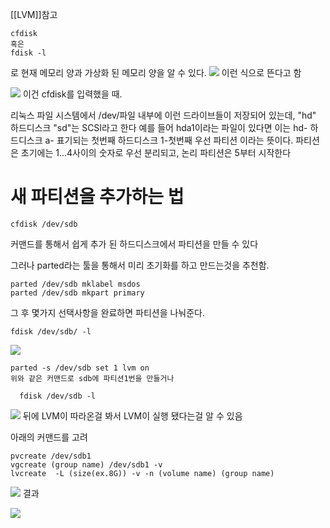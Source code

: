 [[LVM]]참고

```
cfdisk 
혹은
fdisk -l
```
로 현재 메모리 양과 가상화 된 메모리 양을 알 수 있다.
![](https://i.imgur.com/HnRxSEv.png)
이런 식으로 뜬다고 함

![](https://i.imgur.com/aOUTjd4.png)
이건 cfdisk를 입력했을 때.

리눅스 파일 시스템에서 /dev/파일 내부에 이런 드라이브들이 저장되어 있는데, 
"hd" 하드디스크 "sd"는 SCSI라고 한다
예를 들어 hda1이라는 파일이 있다면 이는 
hd- 하드디스크
a- 표기되는 첫번째 하드디스크 
1-첫번째 우선 파티션 이라는 뜻이다.  파티션은 초기에는 1...4사이의 숫자로 우선 분리되고, 논리 파티션은 5부터 시작한다



# 새 파티션을 추가하는 법

	cfdisk /dev/sdb 
커맨드를 통해서 쉽게 추가 된 하드디스크에서 파티션을 만들 수 있다 

그러나 parted라는 툴을 통해서 미리 초기화를 하고 만드는것을 추천함. 

	parted /dev/sdb mklabel msdos
	parted /dev/sdb mkpart primary
그 후 몇가지 선택사항을 완료하면 파티션을 나눠준다.

	fdisk /dev/sdb/ -l 
![](https://i.imgur.com/sFHibSD.png)

	parted -s /dev/sdb set 1 lvm on
	위와 같은 커맨드로 sdb에 파티션1번을 만들거나

	  fdisk /dev/sdb -l  
![](https://i.imgur.com/lvk2xPW.png)
뒤에 LVM이 따라온걸 봐서 LVM이 실행 됐다는걸 알 수 있음

아래의 커맨드를 고려
```
pvcreate /dev/sdb1
vgcreate (group name) /dev/sdb1 -v
lvcreate  -L (size(ex.8G)) -v -n (volume name) (group name)
```
![](https://i.imgur.com/8F5UmMN.png)
결과 

![](https://i.imgur.com/jSDh7BB.png)

